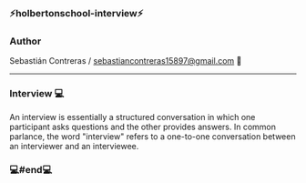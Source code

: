 ###  ⚡holbertonschool-interview⚡

### Author

Sebastián Contreras / sebastiancontreras15897@gmail.com 📧

--------------------------------------------------------
### Interview 💻

An interview is essentially a structured conversation in which one participant asks questions and the other provides answers. In common parlance, the word "interview" refers to a one-to-one conversation between an interviewer and an interviewee.

### 💻#end💻
